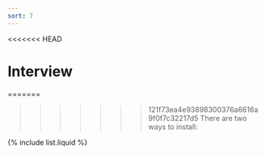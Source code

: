 ```yaml
---
sort: 7
---
```


<<<<<<< HEAD
# Interview

=======
>>>>>>> 121f73ea4e93898300376a6616a9f0f7c32217d5
There are two ways to install:

{% include list.liquid %}

